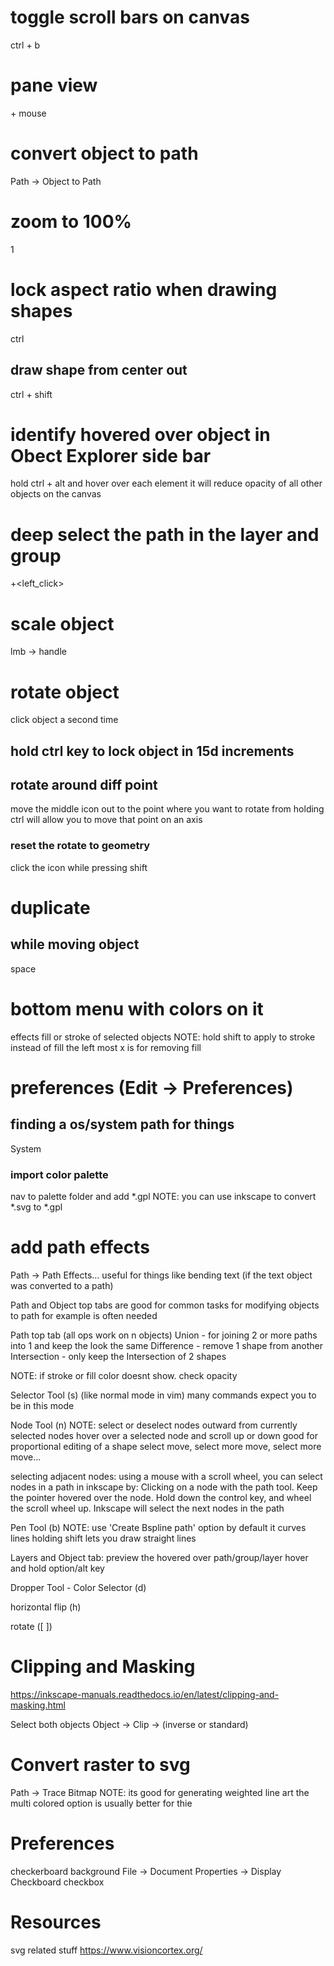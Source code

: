 # toggle scroll bars on canvas
ctrl + b

# pane view
<space> + mouse

# convert object to path
Path -> Object to Path

# zoom to 100%
1

# lock aspect ratio when drawing shapes
ctrl
## draw shape from center out 
ctrl + shift

# identify hovered over object in Obect Explorer side bar
hold ctrl + alt and hover over each element
it will reduce opacity of all other objects on the canvas

# deep select the path in the layer and group
<ctrl>+<left_click>

# scale object
lmb -> handle
# rotate object
click object a second time
## hold ctrl key to lock object in 15d increments
## rotate around diff point
move the middle icon out to the point where you want to rotate from
  holding ctrl will allow you to move that point on an axis
### reset the rotate to geometry
click the icon while pressing shift

# duplicate
## while moving object
space

# bottom menu with colors on it
effects fill or stroke of selected objects
NOTE: hold shift to apply to stroke instead of fill
the left most x is for removing fill

# preferences (Edit -> Preferences)
## finding a os/system path for things
System
### import color palette
nav to palette folder and add *.gpl
NOTE: you can use inkscape to convert *.svg to *.gpl

# add path effects
Path -> Path Effects...
  useful for things like bending text (if the text object was converted to a path)

Path and Object top tabs are good for common tasks for modifying objects
  to path for example is often needed

Path top tab
  (all ops work on n objects)
  Union - for joining 2 or more paths into 1 and keep the look the same
  Difference - remove 1 shape from another
  Intersection - only keep the Intersection of 2 shapes


NOTE:
  if stroke or fill color doesnt show. check opacity

Selector Tool (s) (like normal mode in vim) many commands expect you to be in this mode

Node Tool (n)
NOTE: select or deselect nodes outward from currently selected nodes
  hover over a selected node and scroll up or down
    good for proportional editing of a shape
      select move, select more move, select more move...

  selecting adjacent nodes:
    using a mouse with a scroll wheel, you can select nodes in a path in inkscape by:
    Clicking on a node with the path tool.
    Keep the pointer hovered over the node.
    Hold down the control key, and wheel the scroll wheel up. Inkscape will select the next nodes in the path

Pen Tool (b)
NOTE: use 'Create Bspline path' option
  by default it curves lines
  holding shift lets you draw straight lines

Layers and Object tab:
  preview the hovered over path/group/layer
  hover and hold option/alt key

Dropper Tool -  Color Selector (d)

horizontal flip (h)

rotate ([ ])

# Clipping and Masking
https://inkscape-manuals.readthedocs.io/en/latest/clipping-and-masking.html

Select both objects
Object -> Clip -> (inverse or standard)

# Convert raster to svg
Path -> Trace Bitmap
NOTE: its good for generating weighted line art
  the multi colored option is usually better for thie

# Preferences

checkerboard background
File -> Document Properties -> Display
  Checkboard checkbox

# Resources
svg related stuff
https://www.visioncortex.org/

